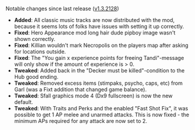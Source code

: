 Notable changes since last release ([v1.3.2128](https://github.com/rotators/Fo1in2/releases/tag/v1.3.2128))
- **Added**: All classic music tracks are now distributed with the mod, because it seems lots of folks have issues with setting it up correctly.
- **Fixed**: Hero Appearance mod long hair dude pipboy image wasn't shown correctly.
- **Fixed**: Killian wouldn't mark Necropolis on the players map after asking for locations outside. 
- **Fixed**: The "You gain x experience points for freeing Tandi"-message will only show if the amount of experience is > 0.
- **Tweaked**: Added back in the "Decker must be killed"-condition to the Hub good ending.
- **Tweaked**: Removed excess items (stimpaks, psycho, caps, etc) from Garl (was a Fixt addition that changed game balance).
- **Tweaked**: Sfall graphics mode 4 (Dx9 fullscreen) is now the new default.
- **Tweaked**: With Traits and Perks and the enabled "Fast Shot Fix", it was possible to get 1 AP melee and unarmed attacks. This is now fixed - the minimum APs required for any attack are now set to 2.
